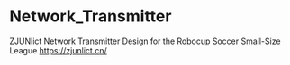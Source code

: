 # Network_Transmitter
ZJUNlict Network Transmitter Design for the Robocup Soccer Small-Size League https://zjunlict.cn/

